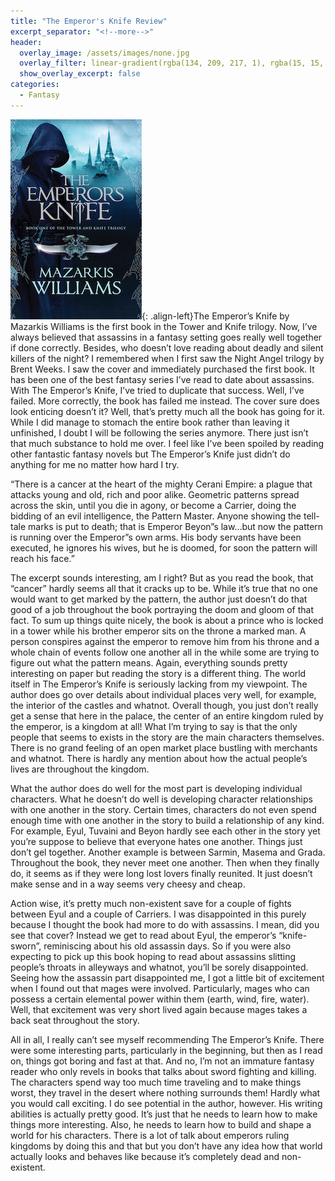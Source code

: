 ```yaml
---
title: "The Emperor's Knife Review"
excerpt_separator: "<!--more-->"
header:
  overlay_image: /assets/images/none.jpg
  overlay_filter: linear-gradient(rgba(134, 209, 217, 1), rgba(15, 15, 21, 1))
  show_overlay_excerpt: false
categories:
  - Fantasy
---
```

![emperor-knife-cover](/assets/images/emperor-knife.jpg){: .align-left}The Emperor’s Knife by Mazarkis Williams is the first book in the Tower and Knife trilogy. Now, I’ve always believed that assassins in a fantasy setting goes really well together if done correctly. Besides, who doesn’t love reading about deadly and silent killers of the night? I remembered when I first saw the Night Angel trilogy by Brent Weeks. I saw the cover and immediately purchased the first book. It has been one of the best fantasy series I’ve read to date about assassins. With The Emperor’s Knife, I’ve tried to duplicate that success. Well, I’ve failed. More correctly, the book has failed me instead. The cover sure does look enticing doesn’t it? Well, that’s pretty much all the book has going for it. While I did manage to stomach the entire book rather than leaving it unfinished, I doubt I will be following the series anymore. There just isn’t that much substance to hold me over. I feel like I’ve been spoiled by reading other fantastic fantasy novels but The Emperor’s Knife just didn’t do anything for me no matter how hard I try.

“There is a cancer at the heart of the mighty Cerani Empire: a plague that attacks young and old, rich and poor alike. Geometric patterns spread across the skin, until you die in agony, or become a Carrier, doing the bidding of an evil intelligence, the Pattern Master. Anyone showing the tell-tale marks is put to death; that is Emperor Beyon”s law…but now the pattern is running over the Emperor”s own arms. His body servants have been executed, he ignores his wives, but he is doomed, for soon the pattern will reach his face.”

The excerpt sounds interesting, am I right? But as you read the book, that “cancer” hardly seems all that it cracks up to be. While it’s true that no one would want to get marked by the pattern, the author just doesn’t do that good of a job throughout the book portraying the doom and gloom of that fact. To sum up things quite nicely, the book is about a prince who is locked in a tower while his brother emperor sits on the throne a marked man. A person conspires against the emperor to remove him from his throne and a whole chain of events follow one another all in the while some are trying to figure out what the pattern means. Again, everything sounds pretty interesting on paper but reading the story is a different thing. The world itself in The Emperor’s Knife is seriously lacking from my viewpoint. The author does go over details about individual places very well, for example, the interior of the castles and whatnot. Overall though, you just don’t really get a sense that here in the palace, the center of an entire kingdom ruled by the emperor, is a kingdom at all! What I’m trying to say is that the only people that seems to exists in the story are the main characters themselves. There is no grand feeling of an open market place bustling with merchants and whatnot. There is hardly any mention about how the actual people’s lives are throughout the kingdom.

What the author does do well for the most part is developing individual characters. What he doesn’t do well is developing character relationships with one another in the story. Certain times, characters do not even spend enough time with one another in the story to build a relationship of any kind. For example, Eyul, Tuvaini and Beyon hardly see each other in the story yet you’re suppose to believe that everyone hates one another. Things just don’t gel together. Another example is between Sarmin, Masema and Grada. Throughout the book, they never meet one another. Then when they finally do, it seems as if they were long lost lovers finally reunited. It just doesn’t make sense and in a way seems very cheesy and cheap.

Action wise, it’s pretty much non-existent save for a couple of fights between Eyul and a couple of Carriers. I was disappointed in this purely because I thought the book had more to do with assassins. I mean, did you see that cover? Instead we get to read about Eyul, the emperor’s “knife-sworn”, reminiscing about his old assassin days. So if you were also expecting to pick up this book hoping to read about assassins slitting people’s throats in alleyways and whatnot, you’ll be sorely disappointed. Seeing how the assassin part disappointed me, I got a little bit of excitement when I found out that mages were involved. Particularly, mages who can possess a certain elemental power within them (earth, wind, fire, water). Well, that excitement was very short lived again because mages takes a back seat throughout the story.

All in all, I really can’t see myself recommending The Emperor’s Knife. There were some interesting parts, particularly in the beginning, but then as I read on, things got boring and fast at that. And no, I’m not an immature fantasy reader who only revels in books that talks about sword fighting and killing. The characters spend way too much time traveling and to make things worst, they travel in the desert where nothing surrounds them! Hardly what you would call exciting. I do see potential in the author, however. His writing abilities is actually pretty good. It’s just that he needs to learn how to make things more interesting. Also, he needs to learn how to build and shape a world for his characters. There is a lot of talk about emperors ruling kingdoms by doing this and that but you don’t have any idea how that world actually looks and behaves like because it’s completely dead and non-existent.
